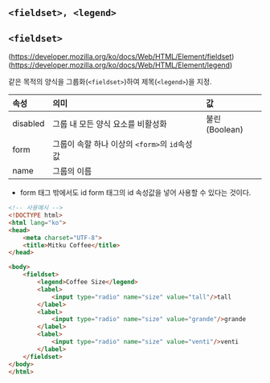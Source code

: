 ## ```<fieldset>, <legend>```

## ```<fieldset>```
(https://developer.mozilla.org/ko/docs/Web/HTML/Element/fieldset)
(https://developer.mozilla.org/ko/docs/Web/HTML/Element/legend)

같은 목적의 양식을 그룹화(```<fieldset>```)하여 제목(```<legend>```)을 지정.

|속성|의미|값|
|:--|:--|:--|
|disabled|그룹 내 모든 양식 요소를 비활성화|불린(Boolean)|
|form|그룹이 속할 하나 이상의 ```<form>```의 ```id```속성 값||
|name|그룹의 이름||

- form 태그 밖에서도 id form 태그의 id 속성값을 넣어 사용할 수 있다는 것이다.

```html
<!-- 사용예시 -->
<!DOCTYPE html>
<html lang="ko">
<head>
    <meta charset="UTF-8">
    <title>Mitku Coffee</title>
</head>

<body>
    <fieldset>
        <legend>Coffee Size</legend>
        <label>
            <input type="radio" name="size" value="tall"/>tall
        </label>
        <label>
            <input type="radio" name="size" value="grande"/>grande
        </label>
        <label>
            <input type="radio" name="size" value="venti"/>venti
        </label>
    </fieldset>
</body>
</html>
```